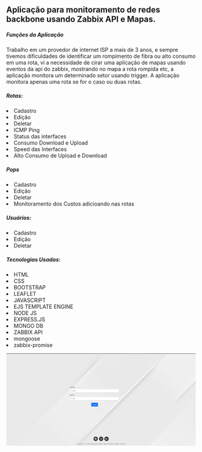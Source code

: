 <h2>Aplicação para monitoramento de redes backbone usando Zabbix API e Mapas.</h2>

<h5>Funções da Aplicação</h5>
<p>Trabalho em um provedor de internet ISP a mais de 3 anos, e sempre tivemos dificuldades de identificar um rompimento de fibra ou alto consumo em uma rota, vi a necessidade de cirar uma aplicação de mapas usando eventos da api do zabbix, mostrando no mapa a rota rompida etc, a aplicação monitora um determinado setor usando trigger. A aplicação monitora apenas uma rota se for o caso ou duas rotas.</p>
  <h5>Rotas:</h5>
     <li>Cadastro</li>
    <li> Edição</li>
     <li>Deletar</li>
     <li>ICMP Ping</li>
     <li>Status das interfaces</li>
     <li>Consumo Download e Upload</li>
     <li>Speed das Interfaces</li></li>
     <li>Alto Consumo de Upload e Download</li>
    
    

  <h5>Pops</h5>
    <li> Cadastro</li>
    <li> Edição</li>
    <li> Deletar</li>
    <li> Monitoramento dos Custos adicioando nas rotas</li>

  <h5>Usuários:</h5>
    <li> Cadastro</li>
    <li> Edição</li>
    <li> Deletar</li>


<h5>Tecnologias Usadas:</h5>

<li> HTML</li>
<li> CSS</li>
<li> BOOTSTRAP</li>
<li> LEAFLET</li>
<li> JAVASCRIPT</li>
<li> EJS TEMPLATE ENGINE </li>
<li> NODE JS</li>
<li> EXPRESS.JS</li>
<li> MONGO DB</li>
<li> ZABBIX API
<li> mongoose</li>
<li> zabbix-promise</li>

<img src="https://github.com/uelton22/mapbix-monitoramento-fibra-mapa-zabbixapi-leaflet-mongodb/raw/main/mapbix1.png"></img>

